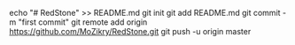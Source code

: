 echo "# RedStone" >> README.md
git init
git add README.md
git commit -m "first commit"
git remote add origin https://github.com/MoZikry/RedStone.git
git push -u origin master
